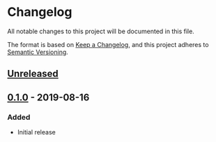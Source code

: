 # Changelog

All notable changes to this project will be documented in this file.

The format is based on
[Keep a Changelog](https://keepachangelog.com/en/1.0.0/),
and this project adheres to
[Semantic Versioning](https://semver.org/spec/v2.0.0.html).

## [Unreleased]

## [0.1.0] - 2019-08-16

### Added

- Initial release

[Unreleased]: https://github.com/fuzzylabs/terraform-google-cloud-function/compare/v0.1.0...HEAD
[0.1.0]: https://github.com/fuzzylabs/terraform-google-cloud-function/releases/tag/v0.1.0
